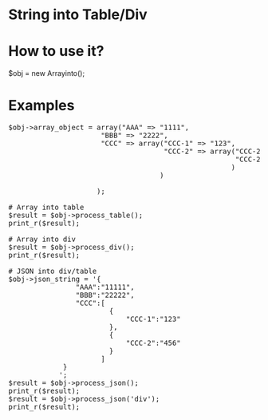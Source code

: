 # String into Table/Div

# How to use it?
$obj = new Arrayinto();

# Examples

<pre>
$obj->array_object = array("AAA" => "1111",
                      "BBB" => "2222",
					  "CCC" => array("CCC-1" => "123",
					                 "CCC-2" => array("CCC-2222-A" => "CA2",
									                  "CCC-2222=B" => "CB2"
													 )
									)
					 
					 );

# Array into table					 
$result = $obj->process_table();
print_r($result);

# Array into div				 
$result = $obj->process_div();
print_r($result);

# JSON into div/table
$obj->json_string = '{
				"AAA":"11111",
				"BBB":"22222",
				"CCC":[
						{
							"CCC-1":"123"
						},
						{
							"CCC-2":"456"
						}
				      ]	
             }
            ';
$result = $obj->process_json();
print_r($result);
$result = $obj->process_json('div');
print_r($result);

